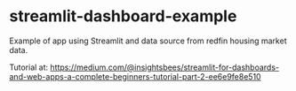 # streamlit-dashboard-example
Example of app using Streamlit and data source from redfin housing market data.

Tutorial at: https://medium.com/@insightsbees/streamlit-for-dashboards-and-web-apps-a-complete-beginners-tutorial-part-2-ee6e9fe8e510
